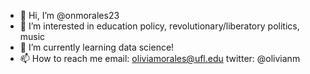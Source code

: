 - 👋 Hi, I’m @onmorales23
- 👀 I’m interested in education policy, revolutionary/liberatory politics, music
- 🌱 I’m currently learning data science!
- 📫 How to reach me
    email: oliviamorales@ufl.edu
    twitter: @olivianm

<!---
onmorales23/onmorales23 is a ✨ special ✨ repository because its `README.md` (this file) appears on your GitHub profile.
You can click the Preview link to take a look at your changes.
--->
